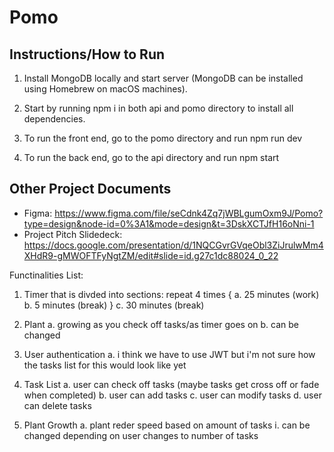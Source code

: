 # Pomo
## Instructions/How to Run
1. Install MongoDB locally and start server (MongoDB can be installed using Homebrew on macOS machines).

2. Start by running npm i in both api and pomo directory to install all dependencies.

3. To run the front end, go to the pomo directory and run npm run dev

4. To run the back end, go to the api directory and run npm start


## Other Project Documents
- Figma: https://www.figma.com/file/seCdnk4Zq7jWBLgumOxm9J/Pomo?type=design&node-id=0%3A1&mode=design&t=3DskXCTJfH16oNni-1
- Project Pitch Slidedeck: https://docs.google.com/presentation/d/1NQCGvrGVqeObl3ZiJrulwMm4XHdR9-gMWOFTFyNgtZM/edit#slide=id.g27c1dc88024_0_22

Functinalities List:
1. Timer that is divded into sections: 
    repeat 4 times {
        a. 25 minutes (work)
        b. 5 minutes (break)
    }
        c. 30 minutes (break)

2. Plant 
    a. growing as you check off tasks/as timer goes on
    b. can be changed

3. User authentication 
    a. i think we have to use JWT but i'm not sure how the tasks list for this would look like yet

4. Task List
    a. user can check off tasks (maybe tasks get cross off or fade when completed)
    b. user can add tasks
    c. user can modify tasks
    d. user can delete tasks

5. Plant Growth 
    a. plant reder speed based on amount of tasks
        i. can be changed depending on user changes to number of tasks

